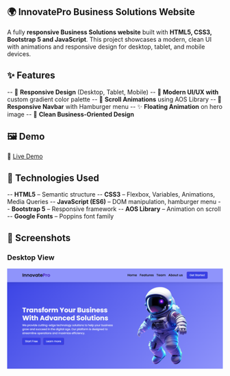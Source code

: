 ## 🌍 InnovatePro Business Solutions Website
A fully **responsive Business Solutions website** built with **HTML5, CSS3, Bootstrap 5 and JavaScript**.
This project showcases a modern, clean UI with animations and responsive design for desktop, tablet, and mobile devices.

## ✨ Features
-- 📱 **Responsive Design** (Desktop, Tablet, Mobile)
-- 🎨 **Modern UI/UX with** custom gradient color palette
-- 🚀 **Scroll Animations** using AOS Library
-- 🍔 **Responsive Navbar** with Hamburger menu
-- ✨ **Floating Animation** on hero image
-- 🎯 **Clean Business-Oriented Design**



## 🖼️ Demo
🔗 [Live Demo]()  



## 🚀 Technologies Used
-- **HTML5** – Semantic structure
-- **CSS3** – Flexbox, Variables, Animations, Media Queries
-- **JavaScript (ES6)** – DOM manipulation, hamburger menu
-- **Bootstrap 5** – Responsive framework
-- **AOS Library** – Animation on scroll
-- **Google Fonts** – Poppins font family

## 📸 Screenshots

### Desktop View
![Desktop Screenshot](assets/Preview.PNG)